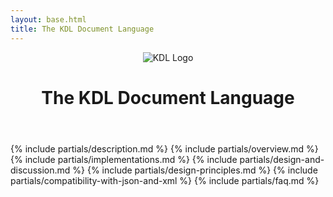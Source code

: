 ```yaml
---
layout: base.html
title: The KDL Document Language
---
```


<header class="pt-20 pb-10 px-4">
  <img src="./logo.svg" class="mx-auto h-20" alt="KDL Logo">
  <h1 class="text-2xl text-center">The KDL Document Language</h1>
</header>

{% include partials/description.md %}
{% include partials/overview.md %}
{% include partials/implementations.md %}
{% include partials/design-and-discussion.md %}
{% include partials/design-principles.md %}
{% include partials/compatibility-with-json-and-xml %}
{% include partials/faq.md %}
